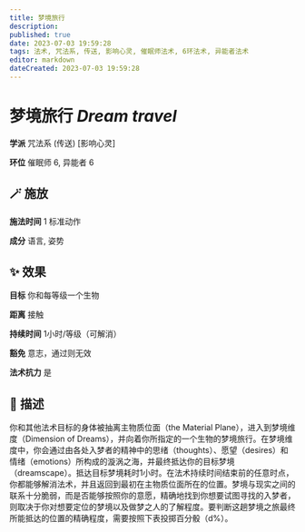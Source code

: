 ```yaml
---
title: 梦境旅行
description: 
published: true
date: 2023-07-03 19:59:28
tags: 法术, 咒法系, 传送, 影响心灵, 催眠师法术, 6环法术, 异能者法术
editor: markdown
dateCreated: 2023-07-03 19:59:28
---
```


# **梦境旅行** *Dream travel*

**学派** 咒法系 (传送) \[影响心灵\] 

**环位** 催眠师 6, 异能者 6

## 🪄 施放

**施法时间** 1 标准动作

**成分** 语言, 姿势

## ✨ 效果 

**目标** 你和每等级一个生物 

**距离** 接触  

**持续时间** 1小时/等级（可解消） 

**豁免** 意志，通过则无效

**法术抗力** 是

## 📖 描述

你和其他法术目标的身体被抽离主物质位面（the Material Plane），进入到梦境维度（Dimension of Dreams），并向着你所指定的一个生物的梦境旅行。在梦境维度中，你会通过由各处入梦者的精神中的思绪（thoughts）、愿望（desires）和情绪（emotions）所构成的漩涡之海，并最终抵达你的目标梦境（dreamscape）。抵达目标梦境耗时1小时。在法术持续时间结束前的任意时点，你都能够解消法术，并且返回到最初在主物质位面所在的位置。梦境与现实之间的联系十分脆弱，而是否能够按照你的意愿，精确地找到你想要试图寻找的入梦者，则取决于你对想要定位的梦境以及做梦之人的了解程度。要判断这趟梦境之旅最终所能抵达的位置的精确程度，需要按照下表投掷百分骰（d%）。
    